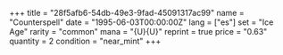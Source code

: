 +++
title = "28f5afb6-54db-49e3-9fad-45091317ac99"
name = "Counterspell"
date = "1995-06-03T00:00:00Z"
lang = ["es"]
set = "Ice Age"
rarity = "common"
mana = "{U}{U}"
reprint = true
price = "0.63"
quantity = 2
condition = "near_mint"
+++
